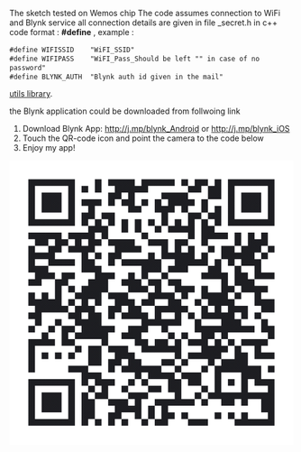 The sketch tested on Wemos chip
The code assumes connection to WiFi and Blynk service 
all connection details are given in file \_secret.h
in c++ code format : **#define** , example :
```
#define WIFISSID	"WiFI_SSID"
#define WIFIPASS	"WiFI_Pass_Should be left "" in case of no password"
#define BLYNK_AUTH	"Blynk auth id given in the mail"
```
[utils library](https://github.com/rolo-repo/arduino-utils).

the Blynk application could be downloaded from follwoing link 

1. Download Blynk App: http://j.mp/blynk_Android or http://j.mp/blynk_iOS
2. Touch the QR-code icon and point the camera to the code below
3. Enjoy my app!

![The App](https://github.com/rolo-repo/remote_air_conditioner/blob/master/AC_ControllerApp.png)
